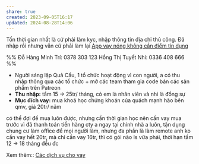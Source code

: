 ```yaml
---
share: true
created: 2023-09-05T16:17
updated: 2024-08-28T14:06
---
```

Tốn thời gian nhất là cứ phải làm kyc, nhập thông tin địa chỉ thủ công. Đã nhập rồi nhưng vẫn cứ phải làm lại
[App vay nóng không cần điểm tín dụng](../../../%F0%9F%93%9CT%C3%A0i%20nguy%C3%AAn/C%C3%A1c%20d%E1%BB%8Bch%20v%E1%BB%A5%20cho%20vay/App%20vay%20n%C3%B3ng%20kh%C3%B4ng%20c%E1%BA%A7n%20%C4%91i%E1%BB%83m%20t%C3%ADn%20d%E1%BB%A5ng/index.md)

%% 
Đỗ Hàng Minh Trí: 0378 303 123
Hồng Thị Tuyết Nhi: 0336 408 666
%%

- Người sáng lập Quả Cầu, 1 tổ chức hoạt động vì con người, a có thu nhập thông qua các tổ chức + mở các team tham gia code bán các sản phẩm trên Patreon
- **Thu nhập:** tầm 15 → 25tr/ tháng, có em là nhân viên và nhi là đồng sự
- **Mục đích vay:** mua khoá học chứng khoán của quách mạnh hào bên qmv, giá 20tr/ năm

có thể đợi để mua luôn được, nhưng cần thời gian học nên cần vay mua trước vì đã thanh toán tiền hàng
cty a ngay tại chính nhà a luôn, tận dụng chung cư làm office để mọi người làm, nhưng đa phần là làm remote
anh ko cần vay hết 20tr, mà chỉ cần vay 16tr, thì có gói nào ls vừa phải, thời hạn tầm 12 → 18 tháng đều đc

Xem thêm:: [Các dịch vụ cho vay](../../../%F0%9F%93%9CT%C3%A0i%20nguy%C3%AAn/C%C3%A1c%20d%E1%BB%8Bch%20v%E1%BB%A5%20cho%20vay/index.md)

